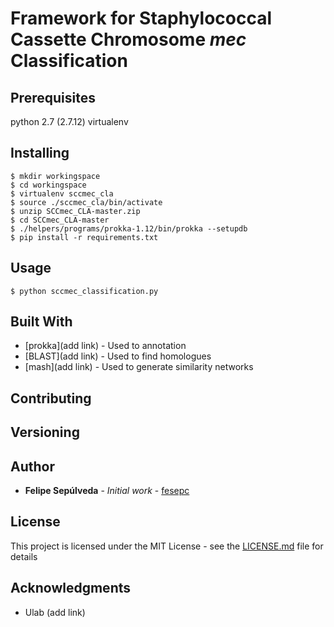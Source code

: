 # Framework for Staphylococcal Cassette Chromosome *mec* Classification 

## Prerequisites

python 2.7 (2.7.12)
virtualenv

## Installing

```
$ mkdir workingspace
$ cd workingspace
$ virtualenv sccmec_cla
$ source ./sccmec_cla/bin/activate
$ unzip SCCmec_CLA-master.zip
$ cd SCCmec_CLA-master
$ ./helpers/programs/prokka-1.12/bin/prokka --setupdb
$ pip install -r requirements.txt
```

## Usage

```
$ python sccmec_classification.py
```

## Built With

* [prokka](add link) - Used to annotation
* [BLAST](add link) - Used to find homologues
* [mash](add link) - Used to generate similarity networks

## Contributing

## Versioning

## Author

* **Felipe Sepúlveda** - *Initial work* - [fesepc](https://github.com/fesepc)

## License

This project is licensed under the MIT License - see the [LICENSE.md](LICENSE.md) file for details

## Acknowledgments

* Ulab (add link)


